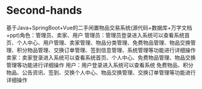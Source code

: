 # Second-hands
基于Java+SpringBoot+Vue的二手闲置物品交易系统(源代码+数据库+万字文档+ppt)角色：管理员、卖家、用户  管理员：管理员登录进入系统可以查看系统首页、个人中心、用户管理、卖家管理、物品分类管理、免费物品管理、物品交换管理、积分物品管理、交换订单管理、签到信息管理、系统管理等功能进行详细操作  卖家：卖家登录进入系统可以查看系统首页、个人中心、免费物品管理、物品交换管理等功能进行详细操作  用户：用户登录进入系统可以查看系统 免费物品、积分物品、公告资讯、签到、交换个人中心、物品交换管理、交换订单管理等功能进行详细操作
